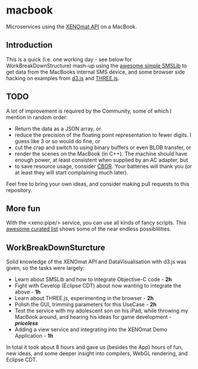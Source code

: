 # macbook

Microservices using the [XENOmat API](https://github.com/huebel/xenomat) on a MacBook.

## Introduction
This is a quick (i.e. one working day - see below for WorkBreakDownStructure) 
mash-up using the [awesome simple SMSLib](http://suitable.com/smslib.html) to 
get data from the MacBooks internal SMS device, and some browser side hacking 
on examples from [d3.js](https://github.com/d3/d3) and [THREE.js](https://github.com/mrdoob/three.js/).

## TODO
A lot of improvement is required by the Community, some of which I mention in
random order:

*  Return the data as a JSON array, or
*  reduce the precision of the floating point representation to fewer digits.
   I guess like 3 or so would do fine, or
*	cut the crap and switch to using binary buffers or even BLOB transfer, or
*  render the scenes on the MacBook (in C++). The machine should have enough
   power, at least consistent when supplied by an AC adapter, but
*	to save resource usage, consider [CBOR](https://cbor.io/). Your batteries will thank
   you (or at least they will start complaining much later).
   
Feel free to bring your own ideas, and consider making pull requests to this
repository.

## More fun
With the &lt;xeno:pipe/&gt; service, you can use all kinds of fancy scripts.
This [awesome curated list](https://github.com/herrbischoff/awesome-macos-command-line)
shows some of the near endless possiblilities.

## WorkBreakDownSturcture

Solid knowledge of the XENOmat API and DataVisualisation with d3.js was given,
so the tasks were largely:

* Learn about SMSLib and how to integrate Objective-C code - **2h**
* Fight with Cevelop (Eclipse CDT) about now wanting to integrate the above - **1h**
* Learn about THREE.js, experimenting in the browser - **2h**
* Polish the GUI, trimming parameters for this UseCase - **2h**
* Test the service with my adolescent son on his iPad, while throwing my MacBook
  around, and hearing his ideas for game development - ***priceless***
* Adding a view service and integrating into the XENOmat Demo Application - **1h**
  
In total it took about 8 hours and gave us (besides the App) hours of fun, new 
ideas, and some deeper insight into compilers, WebGL rendering, and Eclipse CDT.
